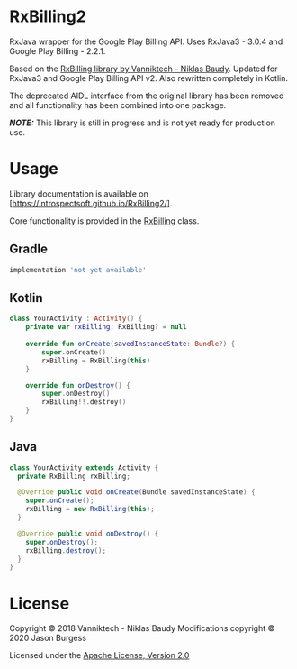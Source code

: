 # RxBilling2
RxJava wrapper for the Google Play Billing API. Uses RxJava3 - 3.0.4 and Google Play Billing - 2.2.1.

Based on the [RxBilling library by Vanniktech - Niklas Baudy](https://github.com/vanniktech/RxBilling).
Updated for RxJava3 and Google Play Billing API v2. Also rewritten completely in Kotlin.

The deprecated AIDL interface from the original library has been removed and all functionality has
been combined into one package.

***NOTE:*** This library is still in progress and is not yet ready for production use.

# Usage

Library documentation is available on [https://introspectsoft.github.io/RxBilling2/].

Core functionality is provided in the [RxBilling](https://introspectsoft.github.io/RxBilling2/ml.introspectsoft.rxbilling/-rx-billing/) class.

## Gradle

```groovy
implementation 'not yet available'
```

## Kotlin

```kotlin
class YourActivity : Activity() {
    private var rxBilling: RxBilling? = null
    
    override fun onCreate(savedInstanceState: Bundle?) {
        super.onCreate()
        rxBilling = RxBilling(this)
    }

    override fun onDestroy() {
        super.onDestroy()
        rxBilling!!.destroy()
    }
}
```

## Java

```java
class YourActivity extends Activity {
  private RxBilling rxBilling;

  @Override public void onCreate(Bundle savedInstanceState) {
    super.onCreate();
    rxBilling = new RxBilling(this);
  }

  @Override public void onDestroy() {
    super.onDestroy();
    rxBilling.destroy();
  }
}
```

# License

Copyright &copy; 2018 Vanniktech - Niklas Baudy
Modifications copyright &copy; 2020 Jason Burgess 

Licensed under the [Apache License, Version 2.0](http://www.apache.org/licenses/LICENSE-2.0)
